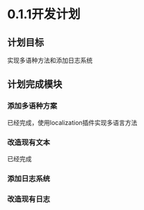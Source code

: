 ﻿# 0.1.1开发计划

## 计划目标

实现多语种方法和添加日志系统

## 计划完成模块

### 添加多语种方案

已经完成，使用localization插件实现多语言方法

### 改造现有文本

已经完成

### 添加日志系统

### 改造现有日志
